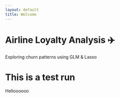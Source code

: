```yaml
---
layout: default
title: Welcome
---
```


# Airline Loyalty Analysis ✈️  
Exploring churn patterns using GLM & Lasso

# This is a test run
 
 Helloooooo